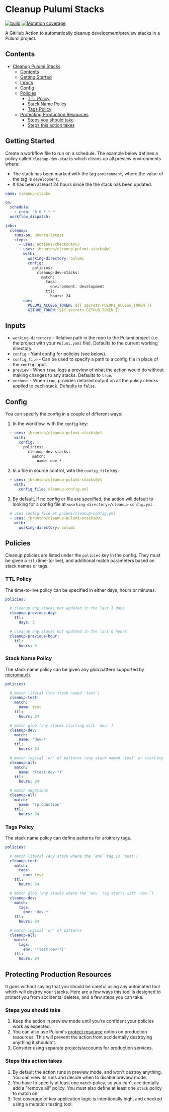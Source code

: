 # Cleanup Pulumi Stacks

[![build](https://github.com/jbrunton/cleanup-pulumi-stacks/actions/workflows/build.yml/badge.svg)](https://github.com/jbrunton/cleanup-pulumi-stacks/actions/workflows/build.yml)
[![Mutation coverage](https://img.shields.io/endpoint?style=flat&url=https%3A%2F%2Fbadge-api.stryker-mutator.io%2Fgithub.com%2Fjbrunton%2Fcleanup-pulumi-stacks%2Fdevelop)](https://dashboard.stryker-mutator.io/reports/github.com/jbrunton/cleanup-pulumi-stacks/develop)

A GitHub Action to automatically cleanup development/preview stacks in a Pulumi project.

## Contents

- [Cleanup Pulumi Stacks](#cleanup-pulumi-stacks)
  - [Contents](#contents)
  - [Getting Started](#getting-started)
  - [Inputs](#inputs)
  - [Config](#config)
  - [Policies](#policies)
    - [TTL Policy](#ttl-policy)
    - [Stack Name Policy](#stack-name-policy)
    - [Tags Policy](#tags-policy)
  - [Protecting Production Resources](#protecting-production-resources)
    - [Steps you should take](#steps-you-should-take)
    - [Steps this action takes](#steps-this-action-takes)

## Getting Started 

Create a workflow file to run on a schedule. The example below defines a policy called `cleanup-dev-stacks` which cleans up all preview environments where:
* The stack has been marked with the tag `environment`, where the value of the tag is `development`.
* It has been at least 24 hours since the the stack has been updated.

```yaml
name: cleanup-stacks

on:
  schedule:
    - cron: '0 0 * * *'
  workflow_dispatch:

jobs:
  cleanup:
    runs-on: ubuntu-latest
    steps:
      - uses: actions/checkout@v3
      - uses: jbrunton/cleanup-pulumi-stacks@v1
        with:
          working-directory: pulumi
          config: |
            policies:
              cleanup-dev-stacks:
                match:
                  tags:
                    environment: development
                  ttl:
                    hours: 24
        env:
          PULUMI_ACCESS_TOKEN: ${{ secrets.PULUMI_ACCESS_TOKEN }}
          GITHUB_TOKEN: ${{ secrets.GITHUB_TOKEN }}
```

## Inputs

* `working-directory` - Relative path in the repo to the Pulumi project (i.e. the project with your `Pulumi.yaml` file). Defaults to the current working directory.
* `config` - Yaml config for policies (see below).
* `config_file` - Can be used to specify a path to a config file in place of the `config` input.
* `preview` - When `true`, logs a preview of what the action would do without making changes to any stacks. Defaults to `true`.
* `verbose` - When `true`, provides detailed output on all the policy checks applied to each stack. Defaults to `false`.

## Config

You can specify the config in a couple of different ways:

1. In the workflow, with the `config` key:

```yaml
  - uses: jbrunton/cleanup-pulumi-stacks@v1
    with:
      config: |
        policies:
          cleanup-dev-stacks:
            match:
              name: dev-*
```

2. In a file in source control, with the `config_file` key:

```yaml
  - uses: jbrunton/cleanup-pulumi-stacks@v1
    with:
      config_file: cleanup-config.yml
```

3. By default, if no config or file are specified, the action will default to looking for a config file at `<working-directory>/cleanup-config.yml`.

```yaml
  # uses config file at pulumi/cleanup-config.yml
  - uses: jbrunton/cleanup-pulumi-stacks@v1
    with:
      working-directory: pulumi
```

## Policies

Cleanup policies are listed under the `policies` key in the config. They must be given a `ttl` (time-to-live), and additional match parameters based on stack names or tags.

### TTL Policy

The time-to-live policy can be specified in either days, hours or minutes:

```yaml
policies:

  # cleanup any stacks not updated in the last 3 days
  cleanup-previous-day:
    ttl:
      days: 3

  # cleanup any stacks not updated in the last 6 hours
  cleanup-previous-hour:
    ttl:
      hours: 6
```

### Stack Name Policy

The stack name policy can be given any glob pattern supported by [micromatch](https://github.com/micromatch/micromatch#matching-features).

```yaml
policies:

  # match literal (the stack named `test`)
  cleanup-test:
    match:
      name: test
    ttl:
      hours: 24

  # match glob (any stacks starting with `dev-`)
  cleanup-dev:
    match:
      name: 'dev-*'
    ttl:
      hours: 24

  # match logical 'or' of patterns (any stack named `test` or starting with `dev-`)
  cleanup-all:
    match:
      name: '(test|dev-*)'
    ttl:
      hours: 24

  # match negations
  cleanup-all:
    match:
      name: '!production'
    ttl:
      hours: 24
```

### Tags Policy

The stack name policy can define patterns for arbitrary tags.

```yaml
policies:

  # match literal (any stack where the `env` tag is `test`)
  cleanup-test:
    match:
      tags:
        env: test
    ttl:
      hours: 24

  # match glob (any stacks where the `env` tag starts with `dev-`)
  cleanup-dev:
    match:
      tags:
        env: 'dev-*'
    ttl:
      hours: 24

  # match logical 'or' of patterns
  cleanup-all:
    match:
      tags:
        env: '(test|dev-*)'
    ttl:
      hours: 24
```

## Protecting Production Resources

It goes without saying that you should be careful using any automated tool which will destroy your stacks. Here are a few ways this tool is designed to protect you from accidental deletes, and a few steps you can take.

### Steps you should take

1. Keep the action in preview mode until you're confident your policies work as expected.
2. You can also use Pulumi's [protect resource](https://www.pulumi.com/docs/intro/concepts/resources/options/protect/) option on production resources. This will prevent the action from accidentally destroying anything it shouldn't.
3. Consider using separate projects/accounts for production services.

### Steps this action takes

1. By default the action runs in preview mode, and won't destroy anything. You can view its runs and decide when to disable preview mode.
2. You have to specify at least one `match` policy, so you can't accidentally add a "remove all" policy. You must also define at least one `stack` policy to match on.
3. Test coverage of key application logic is intentionally high, and checked using a mutation testing tool.
